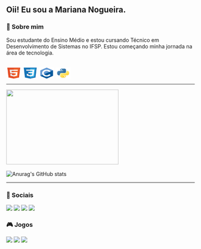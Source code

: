 ## Oii! Eu sou a Mariana Nogueira.

### 🤠 Sobre mim
Sou estudante do Ensino Médio e estou cursando Técnico em Desenvolvimento de Sistemas no IFSP. Estou começando minha jornada na área de tecnologia.
<div style="display: inline_block"><br>
  <img align="center" alt="Icon HTML5" height="30" width="40" src="https://raw.githubusercontent.com/devicons/devicon/master/icons/html5/html5-original.svg">
  <img align="center" alt="Icon CSS3" height="30" width="40" src="https://raw.githubusercontent.com/devicons/devicon/master/icons/css3/css3-original.svg">
  <img align="center" alt="Icon C" height="30" width="40" src="https://raw.githubusercontent.com/devicons/devicon/master/icons/c/c-original.svg">
  <img align="center" alt="Icon Python" height="30" width="40" src="https://raw.githubusercontent.com/devicons/devicon/master/icons/python/python-original.svg">
</div>

<hr>

<img height="200" width="300" src="https://media2.giphy.com/media/v1.Y2lkPTc5MGI3NjExdG40aWY5Ym41aGZienQ0dDdremc0NmkzMHc0eGhyOXJybDh6aTM4YiZlcD12MV9pbnRlcm5hbF9naWZfYnlfaWQmY3Q9Zw/rgHhWRnQAeAbCENCAF/giphy.gif">

![Anurag's GitHub stats](https://github-readme-stats.vercel.app/api?username=marinogne&show_icons=true&theme=date_night)

<hr>

### 📱 Sociais
<div> 
  <a href="https://www.instagram.com/mariwnog/" target="_blank"><img src="https://img.shields.io/badge/Instagram-E4405F?style=for-the-badge&logo=instagram&logoColor=white"></a>
  <a href="https://www.linkedin.com/in/mariananneves/" target="_blank"><img src="https://img.shields.io/badge/LinkedIn-0077B5?style=for-the-badge&logo=linkedin&logoColor=white" target="_blank"></a>
  <a href="https://pin.it/54mu7dNbe" target="_blank"><img src="https://img.shields.io/badge/Pinterest-%23E60023.svg?&style=for-the-badge&logo=Pinterest&logoColor=white" target="_blank"></a>
  <a href="https://open.spotify.com/user/68s17q0iekrtfrd8txvr1okfo" target="_blank"><img src="https://img.shields.io/badge/Spotify-1ED760?&style=for-the-badge&logo=spotify&logoColor=white" target="_blank"></a>
  
</div>

### 🎮 Jogos
<div>
  <a href="https://steamcommunity.com/profiles/76561199098420444" target="_blank"><img src="https://img.shields.io/badge/Steam-000000?style=for-the-badge&logo=steam&logoColor=white"></a>
  <a href="https://www.xbox.com/pt-BR/play/user/WNoggneS" target="_blank"><img src="https://img.shields.io/badge/Xbox-107C10?style=for-the-badge&logo=xbox&logoColor=white"></a>
  <a href="https://store.epicgames.com/u/c046f8489eee42ed8e292315d83f56e5" target="_blank"><img src="https://img.shields.io/badge/Epic%20Games-313131?style=for-the-badge&logo=Epic%20Games&logoColor=white"></a>
</div>



